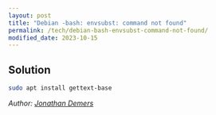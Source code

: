 ```yaml
---
layout: post
title: "Debian -bash: envsubst: command not found"
permalink: /tech/debian-bash-envsubst-command-not-found/
modified_date: 2023-10-15
---
```


## Solution

```bash
sudo apt install gettext-base
```

*Author: [Jonathan Demers](https://www.linkedin.com/in/jonathan-demers-ing/ "Jonathan Demers")*
